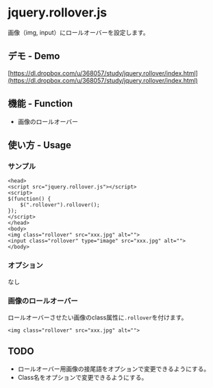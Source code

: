 # jquery.rollover.js

画像（img, input）にロールオーバーを設定します。

## デモ - Demo

[https://dl.dropbox.com/u/368057/study/jquery.rollover/index.html](https://dl.dropbox.com/u/368057/study/jquery.rollover/index.html)

## 機能 - Function

- 画像のロールオーバー

## 使い方 - Usage

### サンプル

	<head>
	<script src="jquery.rollover.js"></script>
	<script>
	$(function() {
		$(".rollover").rollover();
	});
	</script>
	</head>
	<body>
	<img class="rollover" src="xxx.jpg" alt="">
	<input class="rollover" type="image" src="xxx.jpg" alt="">
	</body>

### オプション

なし

### 画像のロールオーバー

ロールオーバーさせたい画像のclass属性に`.rollover`を付けます。

	<img class="rollover" src="xxx.jpg" alt="">

## TODO

- ロールオーバー用画像の接尾語をオプションで変更できるようにする。
- Class名をオプションで変更できるようにする。

